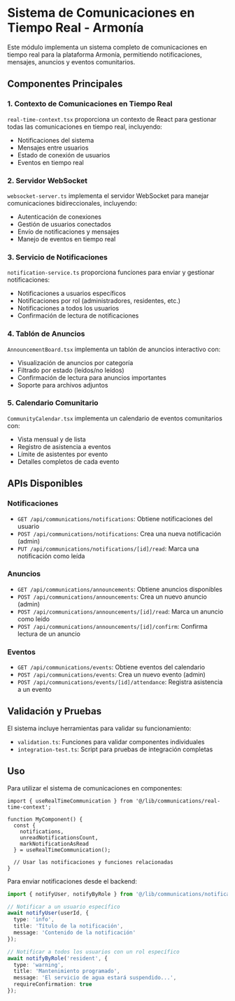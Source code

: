 # Sistema de Comunicaciones en Tiempo Real - Armonía

Este módulo implementa un sistema completo de comunicaciones en tiempo real para la plataforma Armonía, permitiendo notificaciones, mensajes, anuncios y eventos comunitarios.

## Componentes Principales

### 1. Contexto de Comunicaciones en Tiempo Real
`real-time-context.tsx` proporciona un contexto de React para gestionar todas las comunicaciones en tiempo real, incluyendo:
- Notificaciones del sistema
- Mensajes entre usuarios
- Estado de conexión de usuarios
- Eventos en tiempo real

### 2. Servidor WebSocket
`websocket-server.ts` implementa el servidor WebSocket para manejar comunicaciones bidireccionales, incluyendo:
- Autenticación de conexiones
- Gestión de usuarios conectados
- Envío de notificaciones y mensajes
- Manejo de eventos en tiempo real

### 3. Servicio de Notificaciones
`notification-service.ts` proporciona funciones para enviar y gestionar notificaciones:
- Notificaciones a usuarios específicos
- Notificaciones por rol (administradores, residentes, etc.)
- Notificaciones a todos los usuarios
- Confirmación de lectura de notificaciones

### 4. Tablón de Anuncios
`AnnouncementBoard.tsx` implementa un tablón de anuncios interactivo con:
- Visualización de anuncios por categoría
- Filtrado por estado (leídos/no leídos)
- Confirmación de lectura para anuncios importantes
- Soporte para archivos adjuntos

### 5. Calendario Comunitario
`CommunityCalendar.tsx` implementa un calendario de eventos comunitarios con:
- Vista mensual y de lista
- Registro de asistencia a eventos
- Límite de asistentes por evento
- Detalles completos de cada evento

## APIs Disponibles

### Notificaciones
- `GET /api/communications/notifications`: Obtiene notificaciones del usuario
- `POST /api/communications/notifications`: Crea una nueva notificación (admin)
- `PUT /api/communications/notifications/[id]/read`: Marca una notificación como leída

### Anuncios
- `GET /api/communications/announcements`: Obtiene anuncios disponibles
- `POST /api/communications/announcements`: Crea un nuevo anuncio (admin)
- `POST /api/communications/announcements/[id]/read`: Marca un anuncio como leído
- `POST /api/communications/announcements/[id]/confirm`: Confirma lectura de un anuncio

### Eventos
- `GET /api/communications/events`: Obtiene eventos del calendario
- `POST /api/communications/events`: Crea un nuevo evento (admin)
- `POST /api/communications/events/[id]/attendance`: Registra asistencia a un evento

## Validación y Pruebas

El sistema incluye herramientas para validar su funcionamiento:
- `validation.ts`: Funciones para validar componentes individuales
- `integration-test.ts`: Script para pruebas de integración completas

## Uso

Para utilizar el sistema de comunicaciones en componentes:

```tsx
import { useRealTimeCommunication } from '@/lib/communications/real-time-context';

function MyComponent() {
  const { 
    notifications, 
    unreadNotificationsCount,
    markNotificationAsRead 
  } = useRealTimeCommunication();
  
  // Usar las notificaciones y funciones relacionadas
}
```

Para enviar notificaciones desde el backend:

```ts
import { notifyUser, notifyByRole } from '@/lib/communications/notification-service';

// Notificar a un usuario específico
await notifyUser(userId, {
  type: 'info',
  title: 'Título de la notificación',
  message: 'Contenido de la notificación'
});

// Notificar a todos los usuarios con un rol específico
await notifyByRole('resident', {
  type: 'warning',
  title: 'Mantenimiento programado',
  message: 'El servicio de agua estará suspendido...',
  requireConfirmation: true
});
```
